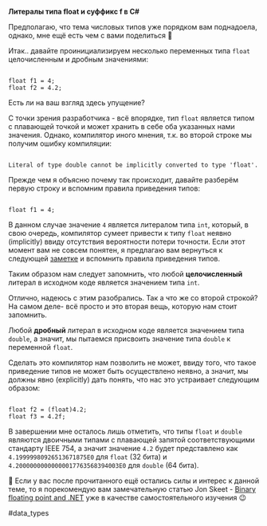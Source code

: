 **Литералы типа float и суффикс f в C#**

Предполагаю, что тема числовых типов уже порядком вам поднадоела, однако, мне ещё есть чем с вами поделиться 🙂

Итак.. давайте проинициализируем несколько переменных типа `float` целочисленным и дробным значениями:

```

float f1 = 4;
float f2 = 4.2;
```

Есть ли на ваш взгляд здесь упущение?

С точки зрения разработчика - всё впорядке, тип `float` является типом с плавающей точкой и может хранить в себе оба указанных нами значения. Однако, компилятор иного мнения, т.к. во второй строке мы получим ошибку компиляции:

```

Literal of type double cannot be implicitly converted to type 'float'.
```

Прежде чем я объясню почему так происходит, давайте разберём первую строку и вспомним правила приведения типов:

```

float f1 = 4;
```

В данном случае значение `4` является литералом типа `int`, который, в свою очередь, компилятор сумеет привести к типу `float` неявно (implicitly) ввиду отсутствия вероятности потери точности. Если этот момент вам не совсем понятен, я предлагаю вам вернуться к следующей [заметке](https://t.me/csharp_1001_notes/53) и вспомнить правила приведения типов.

Таким образом нам следует запомнить, что любой **целочисленный** литерал в исходном коде является значением типа `int`.

Отлично, надеюсь с этим разобрались. Так а что же со второй строкой? На самом деле- всё просто и это вторая вещь, которую нам стоит запомнить.

Любой **дробный** литерал в исходном коде является значением типа `double`, а значит, мы пытаемся присвоить значение типа `double` к переменной `float`.

Сделать это компилятор нам позволить не может, ввиду того, что такое приведение типов не может быть осуществлено неявно, а значит, мы должны явно (explicitly) дать понять, что нас это устраивает следующим образом:

```

float f2 = (float)4.2;
float f3 = 4.2f;
```

В завершении мне осталось лишь отметить, что типы `float` и `double` являются двоичными типами с плавающей запятой соответствующими стандарту IEEE 754, а значит значение `4.2` будет представлено как `4.19999980926513671875E0` для `float` (32 бита) и `4.20000000000000017763568394003E0` для `double` (64 бита).

💬 Если у вас после прочитанного ещё остались силы и интерес к данной теме, то я порекомендую вам замечательную статью Jon Skeet - [Binary floating point and .NET](http://csharpindepth.com/Articles/General/FloatingPoint.aspx) уже в качестве самостоятельного изучения 😉

#data_types